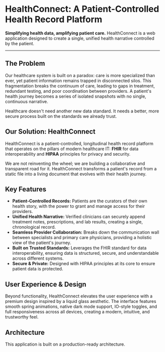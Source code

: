 # HealthConnect: A Patient-Controlled Health Record Platform

**Simplifying health data, amplifying patient care.** HealthConnect is a web application designed to create a single, unified health narrative controlled by the patient.

---

## The Problem

Our healthcare system is built on a paradox: care is more specialized than ever, yet patient information remains trapped in disconnected silos. This fragmentation breaks the continuum of care, leading to gaps in treatment, redundant testing, and poor coordination between providers. A patient's health journey becomes a series of isolated snapshots with no single, continuous narrative.

Healthcare doesn't need another new data standard. It needs a better, more secure process built on the standards we already trust.

## Our Solution: HealthConnect

HealthConnect is a patient-controlled, longitudinal health record platform that operates on the pillars of modern healthcare IT: **FHIR** for data interoperability and **HIPAA** principles for privacy and security.

We are not reinventing the wheel; we are building a collaborative and transparent road for it. HealthConnect transforms a patient's record from a static file into a living document that evolves with their health journey.

## Key Features

* **Patient-Controlled Records:** Patients are the curators of their own health story, with the power to grant and manage access for their providers.
* **Unified Health Narrative:** Verified clinicians can securely append treatment notes, prescriptions, and lab results, creating a single, chronological record.
* **Seamless Provider Collaboration:** Breaks down the communication wall between specialists and primary care physicians, providing a holistic view of the patient's journey.
* **Built on Trusted Standards:** Leverages the FHIR standard for data interoperability, ensuring data is structured, secure, and understandable across different systems.
* **Secure & Private:** Designed with HIPAA principles at its core to ensure patient data is protected.

## User Experience & Design

Beyond functionality, HealthConnect elevates the user experience with a premium design inspired by a liquid glass aesthetic. The interface features smooth spring animations, native dark mode support, IO-style toggles, and full responsiveness across all devices, creating a modern, intuitive, and trustworthy feel.

## Architecture

This application is built on a production-ready architecture.
